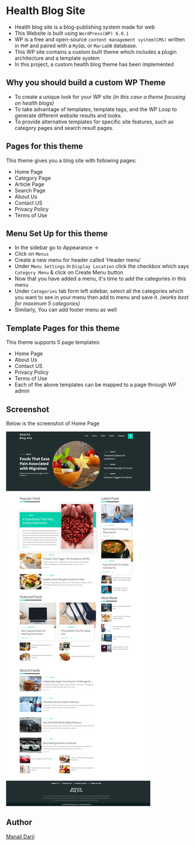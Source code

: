 # Health Blog Site

- Health blog site is a blog-publishing system made for web
- This Website is built using `WordPress(WP) 6.0.1`
- WP is a free and open-source `content management system(CMS)` written in `PHP` and paired with a `MySQL` or `MariaDB` database. 
- This WP site contains a custom built theme which includes a plugin architecture and a template system
- In this project, a custom health blog theme has been implemented

## Why you should build a custom WP Theme
- To create a unique look for your WP site *(in this case a theme focusing on health blogs)*
- To take advantage of templates, template tags, and the WP Loop to generate different website results and looks.
- To provide alternative templates for specific site features, such as category pages and search result pages.

## Pages for this theme
This theme gives you a blog site with following pages:
- Home Page
- Category Page
- Article Page
- Search Page
- About Us
- Contact US
- Privacy Policy
- Terms of Use

## Menu Set Up for this theme
- In the sidebar go to Appearance -> 
- Click on `Menus`
- Create a new menu for header called 'Header menu'
- Under `Menu Settings` in `Display Location` click the checkbox which says `Category Menu` & click on Create Menu button
- Now that you have added a menu, it's time to add the categories in this menu
- Under `Categories` tab form left sidebar, select all the categories which you want to see in your menu then add to menu and save it. *(works best for maximum 5 categories)*
- Similarly, You can add footer menu as well

## Template Pages for this theme
This theme supports 5 page templates:
- Home Page
- About Us
- Contact US
- Privacy Policy
- Terms of Use
- Each of the above templates can be mapped to a page through WP admin

## Screenshot
Below is the screenshot of Home Page

<img alt="Home Page" src="images/home.png">

## Author
[Manali Darji](https://www.linkedin.com/in/manalidarji/)
